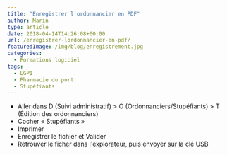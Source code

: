 ```yaml
---
title: "Enregistrer l'ordonnancier en PDF"
author: Marin
type: article
date: 2018-04-14T14:26:08+00:00
url: /enregistrer-lordonnancier-en-pdf/
featuredImage: /img/blog/enregistrement.jpg
categories:
  - Formations logiciel
tags:
  - LGPI
  - Pharmacie du port
  - Stupéfiants
---
```


- Aller dans D (Suivi administratif) > O (Ordonnanciers/Stupéfiants) > T (Édition des ordonnanciers)
- Cocher « Stupéfiants »
- Imprimer
- Enregistrer le fichier et Valider
- Retrouver le ficher dans l'explorateur, puis envoyer sur la clé USB
